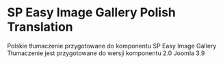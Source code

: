 # SP Easy Image Gallery Polish Translation

Polskie tłumaczenie przygotowane do komponentu SP Easy Image Gallery
Tłumaczenie jest przygotowane do wersji komponentu 2.0
Joomla 3.9